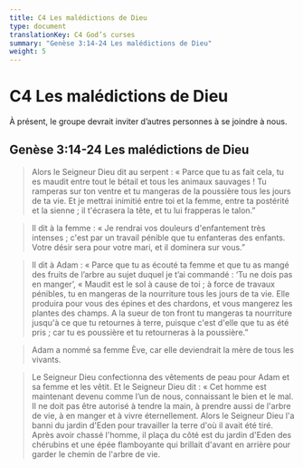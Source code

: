 ```yaml
---
title: C4 Les malédictions de Dieu
type: document
translationKey: C4 God’s curses
summary: "Genèse 3:14-24 Les malédictions de Dieu"
weight: 5
---
```

# C4 Les malédictions de Dieu

À présent, le groupe devrait inviter d’autres personnes à se joindre à nous.

## Genèse 3:14-24 Les malédictions de Dieu

>   Alors le Seigneur Dieu dit au serpent : « Parce que tu as fait cela, tu es maudit entre tout le bétail et tous les animaux sauvages ! Tu ramperas sur ton ventre et tu mangeras de la poussière tous les jours de ta vie. Et je mettrai inimitié entre toi et la femme, entre ta postérité et la sienne ; il t'écrasera la tête, et tu lui frapperas le talon.”

>   Il dit à la femme : « Je rendrai vos douleurs d'enfantement très intenses ; c'est par un travail pénible que tu enfanteras des enfants. Votre désir sera pour votre mari, et il dominera sur vous.”

>   Il dit à Adam : « Parce que tu as écouté ta femme et que tu as mangé des fruits de l’arbre au sujet duquel je t’ai commandé : ‘Tu ne dois pas en manger’, « Maudit est le sol à cause de toi ; à force de travaux pénibles, tu en mangeras de la nourriture tous les jours de ta vie. Elle produira pour vous des épines et des chardons, et vous mangerez les plantes des champs. A la sueur de ton front tu mangeras ta nourriture jusqu'à ce que tu retournes à terre, puisque c'est d'elle que tu as été pris ; car tu es poussière et tu retourneras à la poussière.”

>   Adam a nommé sa femme Ève, car elle deviendrait la mère de tous les vivants.

>   Le Seigneur Dieu confectionna des vêtements de peau pour Adam et sa femme et les vêtit. Et le Seigneur Dieu dit : « Cet homme est maintenant devenu comme l’un de nous, connaissant le bien et le mal. Il ne doit pas être autorisé à tendre la main, à prendre aussi de l'arbre de vie, à en manger et à vivre éternellement. Alors le Seigneur Dieu l'a banni du jardin d'Eden pour travailler la terre d'où il avait été tiré. Après avoir chassé l'homme, il plaça du côté est du jardin d'Eden des chérubins et une épée flamboyante qui brillait d'avant en arrière pour garder le chemin de l'arbre de vie.

